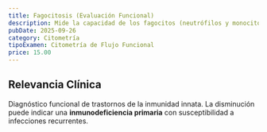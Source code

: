 ```yaml
---
title: Fagocitosis (Evaluación Funcional)
description: Mide la capacidad de los fagocitos (neutrófilos y monocitos) para ingerir y destruir partículas. Proceso fundamental de la inmunidad innata.
pubDate: 2025-09-26
category: Citometría
tipoExamen: Citometría de Flujo Funcional
price: 15.00
---
```


## Relevancia Clínica
Diagnóstico funcional de trastornos de la inmunidad innata. La disminución puede indicar una **inmunodeficiencia primaria** con susceptibilidad a infecciones recurrentes.